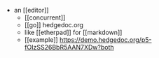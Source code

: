 - an [[editor]]
	- [[concurrent]]
	- [[go]] hedgedoc.org 
	- like [[etherpad]] for [[markdown]]
	- [[example]] https://demo.hedgedoc.org/p5-fOIzSS26BbR5AAN7XDw?both

